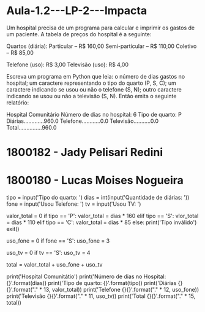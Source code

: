 # Aula-1.2---LP-2---Impacta

Um hospital precisa de um programa para calcular e imprimir os gastos de um
paciente. A tabela de preços do hospital é a seguinte:

Quartos (diária):
Particular – R$ 160,00
Semi-particular – R$ 110,00
Coletivo – R$ 85,00

Telefone (uso): R$ 3,00
Televisão (uso): R$ 4,00

Escreva um programa em Python que leia: o número de dias gastos no hospital; um
caractere representando o tipo do quarto (P, S, C); um caractere indicando se usou ou
não o telefone (S, N); outro caractere indicando se usou ou não a televisão (S, N).
Então emita o seguinte relatório:

Hospital Comunitário
Número de dias no hospital: 6
Tipo de quarto: P
Diárias.............960.0
Telefone............0.0
Televisão...........0.0
Total...............960.0


# 1800182 - Jady Pelisari Redini
# 1800180 - Lucas Moises Nogueira

tipo = input('Tipo do quarto: ')
dias = int(input('Quantidade de diárias: '))
fone = input('Usou Telefone: ')
tv = input('Usou TV: ')

valor_total = 0
if tipo == 'P':
    valor_total = dias * 160
elif tipo == 'S':
    vlor_total = dias * 110
elif tipo == 'C':
    valor_total = dias * 85
else:
    print('Tipo inválido')
    exit()

uso_fone = 0
if fone == 'S':
    uso_fone = 3

uso_tv = 0
if tv == 'S':
    uso_tv = 4

total = valor_total + uso_fone + uso_tv

print('Hospital Comunitátio')
print('Número de dias no Hospital: {}'.format(dias))
print('Tipo de quarto: {}'.format(tipo))
print('Diárias {}{}'.format("." * 13, valor_total))
print('Telefone {}{}'.format("." * 12, uso_fone))
print('Televisão {}{}'.format("." * 11, uso_tv))
print('Total {}{}'.format("." * 15, total))

